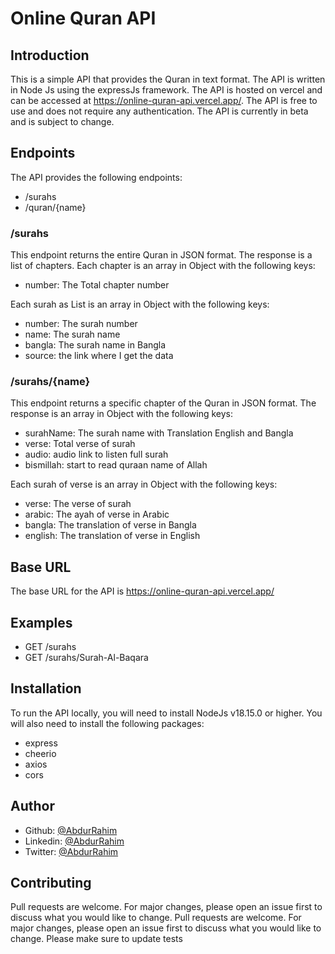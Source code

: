 # Online Quran API 
## Introduction
This is a simple API that provides the Quran in text format. The API is written in Node Js using the expressJs framework. The API is hosted on vercel and can be accessed at https://online-quran-api.vercel.app/. The API is free to use and does not require any authentication. The API is currently in beta and is subject to change.

## Endpoints
The API provides the following endpoints:
- /surahs
- /quran/{name}

### /surahs
This endpoint returns the entire Quran in JSON format. The response is a list of chapters. Each chapter is an array in Object with the following keys:

- number: The Total chapter number

Each surah as List is an array in Object with the following keys:
- number: The surah number
- name: The surah name
- bangla: The surah name in Bangla
- source: the link where I get the data


### /surahs/{name}
This endpoint returns a specific chapter of the Quran in JSON format. The response is an array in Object with the following keys:

- surahName: The surah name with Translation English and Bangla
- verse: Total verse of surah
- audio: audio link to listen full surah
- bismillah: start to read quraan name of Allah

Each surah of verse is an array in Object with the following keys:
- verse: The verse of surah
- arabic: The ayah of verse in Arabic
- bangla: The translation of verse in Bangla
- english: The translation of verse in English


## Base URL
The base URL for the API is https://online-quran-api.vercel.app/

## Examples
- GET /surahs
- GET /surahs/Surah-Al-Baqara


## Installation
To run the API locally, you will need to install NodeJs v18.15.0 or higher. You will also need to install the following packages:
- express
- cheerio
- axios
- cors

## Author 
- Github: [@AbdurRahim](https://github.com/AbdurRaahimm)
- Linkedin: [@AbdurRahim](https://www.linkedin.com/in/abdur-rahim4g/)
- Twitter: [@AbdurRahim](https://twitter.com/AbdurRahim4G)


## Contributing
Pull requests are welcome. For major changes, please open an issue first to discuss what you would like to change.
Pull requests are welcome. For major changes, please open an issue first to discuss what you would like to change. Please make sure to update tests


